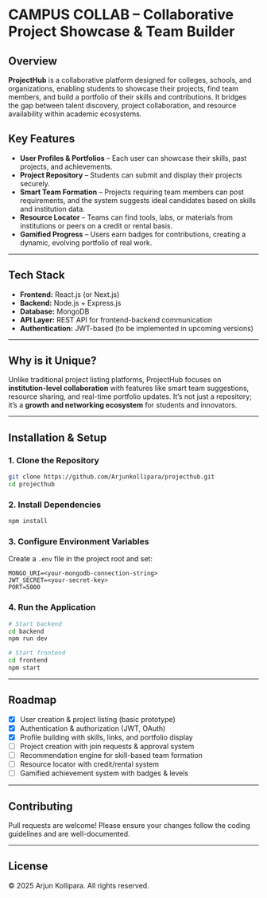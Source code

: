 # **CAMPUS COLLAB – Collaborative Project Showcase & Team Builder**

## **Overview**

**ProjectHub** is a collaborative platform designed for colleges, schools, and organizations, enabling students to showcase their projects, find team members, and build a portfolio of their skills and contributions. It bridges the gap between talent discovery, project collaboration, and resource availability within academic ecosystems.

## **Key Features**

* **User Profiles & Portfolios** – Each user can showcase their skills, past projects, and achievements.
* **Project Repository** – Students can submit and display their projects securely.
* **Smart Team Formation** – Projects requiring team members can post requirements, and the system suggests ideal candidates based on skills and institution data.
* **Resource Locator** – Teams can find tools, labs, or materials from institutions or peers on a credit or rental basis.
* **Gamified Progress** – Users earn badges for contributions, creating a dynamic, evolving portfolio of real work.

---

## **Tech Stack**

* **Frontend:** React.js (or Next.js)
* **Backend:** Node.js + Express.js
* **Database:** MongoDB
* **API Layer:** REST API for frontend-backend communication
* **Authentication:** JWT-based (to be implemented in upcoming versions)

---

## **Why is it Unique?**

Unlike traditional project listing platforms, ProjectHub focuses on **institution-level collaboration** with features like smart team suggestions, resource sharing, and real-time portfolio updates. It’s not just a repository; it’s a **growth and networking ecosystem** for students and innovators.

---

## **Installation & Setup**

### **1. Clone the Repository**

```bash
git clone https://github.com/Arjunkollipara/projecthub.git
cd projecthub
```

### **2. Install Dependencies**

```bash
npm install
```

### **3. Configure Environment Variables**

Create a `.env` file in the project root and set:

```
MONGO_URI=<your-mongodb-connection-string>
JWT_SECRET=<your-secret-key>
PORT=5000
```

### **4. Run the Application**

```bash
# Start backend
cd backend
npm run dev

# Start frontend
cd frontend
npm start
```

---

## **Roadmap**

* [x] User creation & project listing (basic prototype)
* [X] Authentication & authorization (JWT, OAuth)
* [X] Profile building with skills, links, and portfolio display
* [ ] Project creation with join requests & approval system
* [ ] Recommendation engine for skill-based team formation
* [ ] Resource locator with credit/rental system
* [ ] Gamified achievement system with badges & levels

---

## **Contributing**

Pull requests are welcome! Please ensure your changes follow the coding guidelines and are well-documented.

---

## **License**
© 2025 Arjun Kollipara. All rights reserved.
